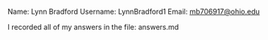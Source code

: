 Name: Lynn Bradford 
Username: LynnBradford1
Email: mb706917@ohio.edu

I recorded all of my answers in the file: answers.md
